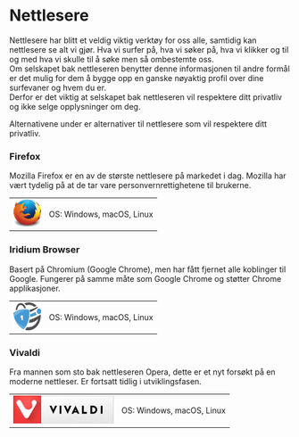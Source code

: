 # Nettlesere

Nettlesere har blitt et veldig viktig verktøy for oss alle, samtidig kan nettlesere se alt vi gjør. Hva vi surfer på, hva vi søker på, hva vi klikker og til og med hva vi skulle til å søke men så ombestemte oss.  
Om selskapet bak nettleseren benytter denne informasjonen til andre formål er det mulig for dem å bygge opp en ganske nøyaktig profil over dine surfevaner og hvem du er.  
Derfor er det viktig at selskapet bak nettleseren vil respektere ditt privatliv og ikke selge opplysninger om deg.  

Alternativene under er alternativer til nettlesere som vil respektere ditt privatliv.

### Firefox

Mozilla Firefox er en av de største nettlesere på markedet i dag. Mozilla har vært tydelig på at de tar vare personvernrettighetene til brukerne.  

<table>
 <tr>
   <td>
   <a href="https://www.mozilla.org/nb-NO/firefox/new/" >
<img src="img/nettlesere/firefox.png" alt="Firefox" height="50" width="50" />
</a>
  </td>
   <td>
   OS: Windows, macOS, Linux    
   </td>
 </tr>
</table>


### Iridium Browser

Basert på Chromium (Google Chrome), men har fått fjernet alle koblinger til Google. Fungerer på samme måte som Google Chrome og støtter Chrome applikasjoner.  

<table>
 <tr>
   <td>
    <a href="https://iridiumbrowser.de/" >
<img src="img/nettlesere/iridium.png" alt="Iridium Browser" height="50" width="50" />
</a>
  </td>
   <td>
   OS: Windows, macOS, Linux   
   </td>
 </tr>
</table>


### Vivaldi

Fra mannen som sto bak nettleseren Opera, dette er et nyt forsøkt på en moderne nettleser. Er fortsatt tidlig i utviklingsfasen.

<table>
 <tr>
   <td>
    <a href="https://vivaldi.com/?lang=nb_NO" >
<img src="img/nettlesere/vivaldi.png" alt="Vivaldi" />
</a>
  </td>
   <td>
   OS: Windows, macOS, Linux    
   </td>
 </tr>
</table>
